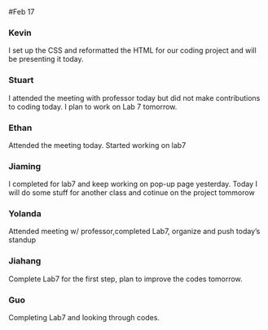#Feb 17

### Kevin
I set up the CSS and reformatted the HTML for our coding project and will be presenting it today.

### Stuart
I attended the meeting with professor today but did not make contributions to coding today.
I plan to work on Lab 7 tomorrow.

### Ethan
Attended the meeting today. Started working on lab7

### Jiaming
I completed for lab7 and keep working on pop-up page yesterday. Today I will do some stuff for another class and cotinue on the project tommorow

### Yolanda
Attended meeting w/ professor,completed Lab7, organize and push today’s standup

### Jiahang
Complete  Lab7 for the first step, plan to improve the codes tomorrow.

### Guo
Completing Lab7 and looking through codes.